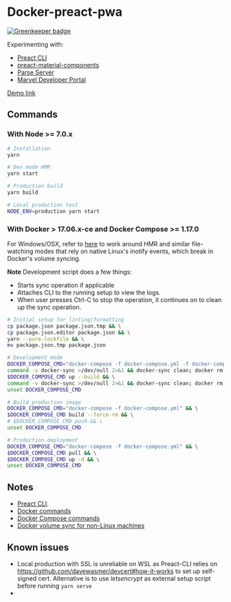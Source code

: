 # Docker-preact-pwa

[![Greenkeeper badge](https://badges.greenkeeper.io/cheshirecode/docker-preact-pwa.svg)](https://greenkeeper.io/)

Experimenting with:

* [Preact CLI](https://github.com/developit/preact-cli)
* [preact-material-components](https://github.com/prateekbh/preact-material-components)
* [Parse Server](https://www.back4app.com/)
* [Marvel Developer Portal](https://developer.marvel.com/)

[Demo link](https://docker-preact-marvellous.surge.sh)


## Commands

### With Node >= 7.0.x

```bash
# Installation
yarn

# Dev mode HMR
yarn start

# Production build
yarn build

# Local production test
NODE_ENV=production yarn start
```

### With Docker > 17.06.x-ce and Docker Compose >= 1.17.0

For Windows/OSX, refer to [here](https://github.com/EugenMayer/docker-sync/wiki/1.-Installation) to
work around HMR and similar file-watching modes that rely on native Linux's inotify events, which
break in Docker's volume syncing.

**Note** Development script does a few things:

* Starts sync operation if applicable
* Attaches CLI to the running setup to view the logs.
* When user presses Ctrl-C to stop the operation, it continues on to clean up the sync operation.

```bash
# Initial setup for linting/formatting
cp package.json package.json.tmp && \
cp package.json.editor package.json && \
yarn --pure-lockfile && \
mv package.json.tmp package.json

# Development mode
DOCKER_COMPOSE_CMD="docker-compose -f docker-compose.yml -f docker-compose.dev.yml" && \
command -v docker-sync >/dev/null 2>&1 && docker-sync clean; docker rm docker-preact-pwa-dev; docker volume rm preact-pwa-sync; docker-sync start; \
$DOCKER_COMPOSE_CMD up --build && \
command -v docker-sync >/dev/null 2>&1 && docker-sync clean; docker rm docker-preact-pwa-dev; docker volume rm preact-pwa-sync && \
unset DOCKER_COMPOSE_CMD

# Build production image
DOCKER_COMPOSE_CMD="docker-compose -f docker-compose.yml" && \
$DOCKER_COMPOSE_CMD build --force-rm && \
# $DOCKER_COMPOSE_CMD push && \
unset DOCKER_COMPOSE_CMD

# Production deployment
DOCKER_COMPOSE_CMD="docker-compose -f docker-compose.yml" && \
$DOCKER_COMPOSE_CMD pull && \
$DOCKER_COMPOSE_CMD up -d && \
unset DOCKER_COMPOSE_CMD
```

## Notes

* [Preact CLI](https://github.com/developit/preact-cli/blob/master/README.md).
* [Docker commands](https://docs.docker.com/engine/reference/commandline/docker/)
* [Docker Compose commands](https://docs.docker.com/compose/reference/)
* [Docker volume sync for non-Linux machines](http://docker-sync.io/)

## Known issues

* Local production with SSL is unreliable on WSL as Preact-CLI relies on https://github.com/davewasmer/devcert#how-it-works to set up self-signed cert. Alternative is to use _letsencrypt_ as external setup script before running `yarn serve`
*
